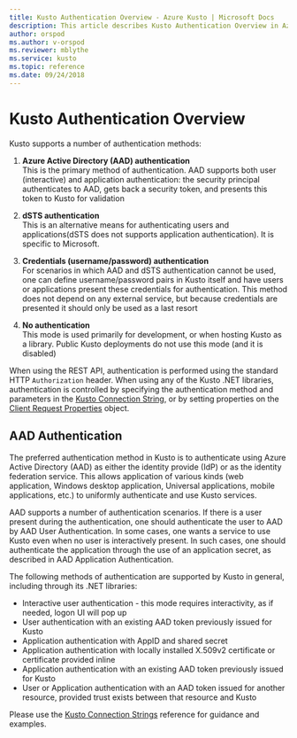 ```yaml
---
title: Kusto Authentication Overview - Azure Kusto | Microsoft Docs
description: This article describes Kusto Authentication Overview in Azure Kusto.
author: orspod
ms.author: v-orspod
ms.reviewer: mblythe
ms.service: kusto
ms.topic: reference
ms.date: 09/24/2018
---
```

# Kusto Authentication Overview

Kusto supports a number of authentication methods:

1. **Azure Active Directory (AAD) authentication**<br>
This is the primary method of authentication. AAD supports both user (interactive)
and application authentication: the security principal authenticates to AAD,
gets back a security token, and presents this token to Kusto for validation

2. **dSTS authentication**<br>
This is an alternative means for authenticating users and applications(dSTS does not supports
application authentication). It is specific to Microsoft.

3. **Credentials (username/password) authentication**<br>
For scenarios in which AAD and dSTS authentication cannot be used,
one can define username/password pairs in Kusto itself and have
users or applications present these credentials for authentication.
This method does not depend on any external service, but because credentials
are presented it should only be used as a last resort

4. **No authentication**<br>
This mode is used primarily for development, or when hosting Kusto as a library.
Public Kusto deployments do not use this mode (and it is disabled)

When using the REST API, authentication is performed using the standard HTTP
`Authorization` header. When using any of the Kusto .NET libraries, authentication
is controlled by specifying the authentication method and parameters in the
[Kusto Connection String](https://kusdoc2.azurewebsites.net/docs/concepts/kusto-connection-strings.html), or by setting properties on the
[Client Request Properties](request-properties.md) object.

## AAD Authentication

The preferred authentication method in Kusto is to authenticate using Azure Active Directory (AAD)
as either the identity provide (IdP) or as the identity federation service.
This allows application of various kinds (web application, Windows desktop application, Universal applications,
mobile applications, etc.) to uniformly authenticate and use Kusto services.

AAD supports a number of authentication scenarios.
If there is a user present during the authentication,
one should authenticate the user to AAD by AAD User Authentication.
In some cases, one wants a service to use Kusto even when no user is interactively
present. In such cases, one should authenticate the application through the use
of an application secret, as described in AAD Application Authentication.

The following methods of authentication are supported by Kusto in general,
including through its .NET libraries:

* Interactive user authentication - this mode requires interactivity, as if needed, logon UI will pop up
* User authentication with an existing AAD token previously issued for Kusto
* Application authentication with AppID and shared secret
* Application authentication with locally installed X.509v2 certificate or certificate provided inline
* Application authentication with an existing AAD token previously issued for Kusto
* User or Application authentication with an AAD token issued for another resource, provided trust exists between that resource and Kusto

Please use the [Kusto Connection Strings](https://kusdoc2.azurewebsites.net/docs/concepts/kusto-connection-strings.html) reference for guidance and examples.